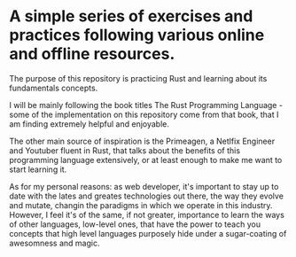 # A simple series of exercises and practices following various online and offline resources.

The purpose of this repository is practicing Rust and learning about its fundamentals concepts.

I will be mainly following the book titles The Rust Programming Language - some of the implementation on this repository come from that book, that I am finding extremely helpful and enjoyable.

The other main source of inspiration is the Primeagen, a Netlfix Engineer and Youtuber fluent in Rust, that talks about the benefits of this programming language extensively, or at least enough to make me want to start learning it.

As for my personal reasons: as web developer, it's important to stay up to date with the lates and greates technologies out there, the way they evolve and mutate, changin the paradigms in which we operate in this industry.
However, I feel it's of the same, if not greater, importance to learn the ways of other languages, low-level ones, that have the power to teach you concepts that high level languages purposely hide under a sugar-coating of awesomness and magic.
